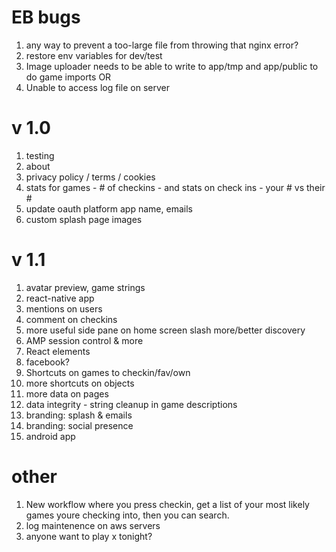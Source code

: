 # EB bugs

1. any way to prevent a too-large file from throwing that nginx error?
1. restore env variables for dev/test
1. Image uploader needs to be able to write to app/tmp and app/public to do game imports OR 
1. Unable to access log file on server

# v 1.0

1. testing
1. about
1. privacy policy / terms / cookies
1. stats for games - # of checkins - and stats on check ins - your # vs their #
1. update oauth platform app name, emails
1. custom splash page images

# v 1.1

1. avatar preview, game strings
1. react-native app
1. mentions on users
1. comment on checkins
1. more useful side pane on home screen slash more/better discovery
1. AMP session control & more
1. React elements
1. facebook? 
1. Shortcuts on games to checkin/fav/own
1. more shortcuts on objects
1. more data on pages
1. data integrity - string cleanup in game descriptions
1. branding: splash & emails
1. branding: social presence
1. android app

# other
1. New workflow where you press checkin, get a list of your most likely games youre checking into, then you can search.
1. log maintenence on aws servers
1. anyone want to play x tonight?